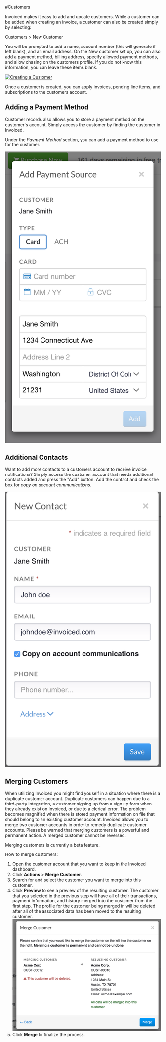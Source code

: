 #Customers	

Invoiced makes it easy to add and update customers. While a customer can be added when creating an invoice, a customer can also be created simply by selecting:

Customers > New Customer

You will be prompted to add a name, account number (this will generate if left blank), and an email address. On the New customer set up, you can also add a payment method, billing address, specify allowed payment methods, and allow chasing on the customers profile. If you do not know this information, you can leave these items blank. 

[![Creating a Customer](../img/create-a-customer.gif)](../img/create-a-customer.gif)

Once a customer is created, you can apply invoices, pending line items, and subscriptions to the customers account.

## Adding a Payment Method

Customer records also allows you to store a payment method on the customer's account. Simply access the customer by finding the customer in Invoiced. 

Under the *Payment Method* section, you can add a payment method to use for the customer. 

[![Add a Payment Method](../img/add-payment-source.png)](../img/add-payment-source.png)

## Additional Contacts

Want to add more contacts to a customers account to receive invoice notifications? Simply access the customer account that needs additional contacts added and press the "Add" button. Add the contact and check the box for *copy on account communications*. 

[![Add a Contact](../img/add-contacts.png)](../img/add-contacts.png)

## Merging Customers

When utilizing Invoiced you might find youself in a situation where there is a duplicate customer account. Duplicate customers can happen due to a third-party integration, a customer signing up from a sign up form when they already exist on Invoiced, or due to a clerical error. The problem becomes magnified when there is stored payment information on file that should belong to an existing customer account. Invoiced allows you to merge two customer accounts in order to remedy duplicate customer accounts. Please be warned that merging customers is a powerful and permanent action. A merged customer cannot be reversed.

<p class="alert alert-warning">Merging customers is currently a beta feature.</p>

How to merge customers:
1. Open the customer account that you want to keep in the Invoiced dashboard.
2. Click **Actions** > **Merge Customer**.
3. Search for and select the customer you want to merge into this customer.
4. Click **Preview** to see a preview of the resulting customer. The customer that you selected in the previous step will have all of their transactions, payment information, and history merged into the customer from the first step. The profile for the customer being merged in will be deleted after all of the associated data has been moved to the resulting customer.
   [![Merging a Customer](../img/merge-customer.png)](../img/merge-customer.png)
5. Click **Merge** to finalize the process.